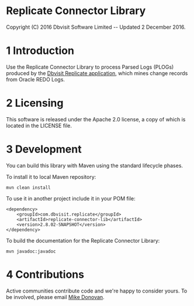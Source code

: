 # Replicate Connector Library

Copyright (C) 2016 Dbvisit Software Limited -- Updated 2 December 2016.

# 1 Introduction

Use the Replicate Connector Library to process Parsed Logs (PLOGs) produced by the [Dbvisit Replicate application](http://www.dbvisit.com/products/dbvisit_replicate_real_time_oracle_database_replication/), which mines change records from Oracle REDO Logs.

# 2 Licensing

This software is released under the Apache 2.0 license, a copy of which is located in the LICENSE file.

# 3 Development

You can build this library with Maven using the standard lifecycle phases.

To install it to local Maven repository:

```
mvn clean install
```

To use it in another project include it in your POM file:

```
<dependency>
    <groupId>com.dbvisit.replicate</groupId>
    <artifactId>replicate-connector-lib</artifactId>
    <version>2.8.02-SNAPSHOT</version>
</dependency>
```

To build the documentation for the Replicate Connector Library:

```
mvn javadoc:javadoc
```

# 4 Contributions

Active communities contribute code and we're happy to consider yours. To be involved, please email <a href="mailto:github@dbvisit.com">Mike Donovan</a>.

